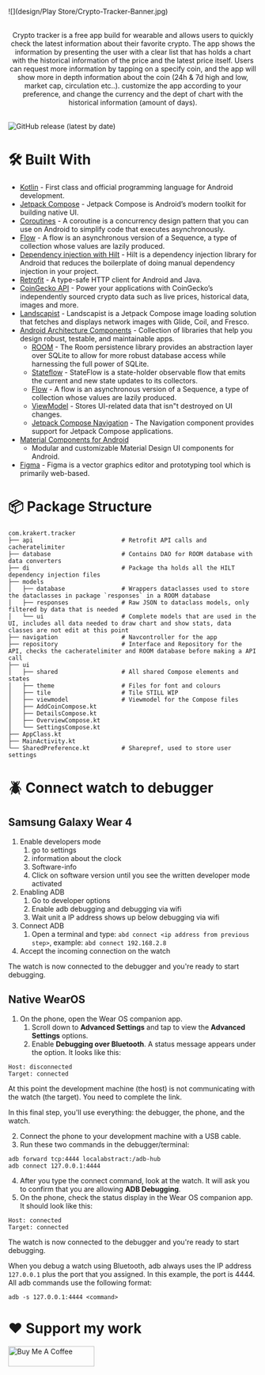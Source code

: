 ![](design/Play Store/Crypto-Tracker-Banner.jpg)<br><br>

<p align="center">
Crypto tracker is a free app build for wearable and allows users to quickly check the latest information about their favorite crypto.
The app shows the information by presenting the user with a clear list that has holds a chart with the historical information of the price and the latest price itself.
Users can request more information by tapping on a specify coin, and the app will show more in depth information about the coin (24h & 7d high and low, market cap, circulation etc..).
customize the app according to your preference, and change the currency and the dept of chart with the historical information (amount of days).
<br><br>

![GitHub release (latest by date)](https://img.shields.io/github/v/release/Krakert/Crypto-Tracker?label=Latest%20version&style=for-the-badge)
</p>

# 🛠 Built With

- [Kotlin](https://kotlinlang.org/) - First class and official programming language for Android
  development.
- [Jetpack Compose](https://developer.android.com/jetpack/compose) - Jetpack Compose is Android’s
  modern toolkit for building native UI.
- [Coroutines](https://kotlinlang.org/docs/reference/coroutines-overview.html) - A coroutine is a
  concurrency design pattern that you can use on Android to simplify code that executes
  asynchronously.
- [Flow](https://kotlinlang.org/docs/reference/coroutines/flow.html) - A flow is an asynchronous
  version of a Sequence, a type of collection whose values are lazily produced.
- [Dependency injection with Hilt](https://developer.android.com/training/dependency-injection/hilt-android) - Hilt is a dependency injection library for Android that reduces the boilerplate of doing
      manual dependency injection in your project.
- [Retrofit](https://square.github.io/retrofit/) - A type-safe HTTP client for Android and Java.
- [CoinGecko API](https://www.coingecko.com/en/api/documentation) - Power your applications with
  CoinGecko’s independently sourced crypto data such as live prices, historical data, images and
  more.
- [Landscapist](https://github.com/skydoves/landscapist) - Landscapist is a Jetpack Compose image
  loading solution that fetches and displays network images with Glide, Coil, and Fresco.
- [Android Architecture Components](https://developer.android.com/topic/libraries/architecture) -
  Collection of libraries that help you design robust, testable, and maintainable apps.
    - [ROOM](https://developer.android.com/jetpack/androidx/releases/room) - The Room persistence
      library provides an abstraction layer over SQLite to allow for more robust database access
      while harnessing the full power of SQLite.
    - [Stateflow](https://developer.android.com/kotlin/flow/stateflow-and-sharedflow) - StateFlow is
      a state-holder observable flow that emits the current and new state updates to its collectors.
    - [Flow](https://kotlinlang.org/docs/reference/coroutines/flow.html) - A flow is an asynchronous
      version of a Sequence, a type of collection whose values are lazily produced.
    - [ViewModel](https://developer.android.com/topic/libraries/architecture/viewmodel) - Stores
      UI-related data that isn"t destroyed on UI changes.
    - [Jetpack Compose Navigation](https://developer.android.com/jetpack/compose/navigation) - The
      Navigation component provides support for Jetpack Compose applications.
- [Material Components for Android](https://github.com/material-components/material-components-android)
    - Modular and customizable Material Design UI components for Android.
- [Figma](https://figma.com/) - Figma is a vector graphics editor and prototyping tool which is
  primarily web-based.

# 📦 Package Structure

 ```
com.krakert.tracker
├── api                         # Retrofit API calls and cacheratelimiter
├── database                    # Contains DAO for ROOM database with data converters
├── di                          # Package tha holds all the HILT dependency injection files
├── models          
│   ├── database                # Wrappers dataclasses used to store the dataclasses in package `responses` in a ROOM database  
│   ├── responses               # Raw JSON to dataclass models, only filtered by data that is needed
│   └── ui                      # Complete models that are used in the UI, includes all data needed to draw chart and show stats, data classes are not edit at this point
├── navigation                  # Navcontroller for the app
├── repository                  # Interface and Repository for the API, checks the cacheratelimiter and ROOM database before making a API call
├── ui                  
│   ├── shared                  # All shared Compose elements and states
│   ├── theme                   # Files for font and colours
│   ├── tile                    # Tile STILL WIP
│   ├── viewmodel               # Viewmodel for the Compose files
│   ├── AddCoinCompose.kt
│   ├── DetailsCompose.kt
│   ├── OverviewCompose.kt
│   └── SettingsCompose.kt
├── AppClass.kt
├── MainActivity.kt             
└── SharedPreference.kt         # Sharepref, used to store user settings 
```

# 🪲 Connect watch to debugger

## Samsung Galaxy Wear 4

1. Enable developers mode
    1. go to settings
    2. information about the clock
    3. Software-info
    4. Click on software version until you see the written developer mode activated
2. Enabling ADB
    1. Go to developer options
    2. Enable adb debugging and debugging via wifi
    3. Wait unit a IP address shows up below debugging via wifi
3. Connect ADB
    1. Open a terminal and type: `abd connect <ip address from previous step>`,
       example: `abd connect 192.168.2.8`
4. Accept the incoming connection on the watch

The watch is now connected to the debugger and you're ready to start debugging.

## Native WearOS

1. On the phone, open the Wear OS companion app.
    1. Scroll down to **Advanced Settings** and tap to view the **Advanced Settings** options.
    2. Enable **Debugging over Bluetooth**. A status message appears under the option. It looks like
       this:

``` 
Host: disconnected
Target: connected
```

At this point the development machine (the host) is not communicating with the watch (the target).
You need to complete the link.

In this final step, you'll use everything: the debugger, the phone, and the watch.

2. Connect the phone to your development machine with a USB cable.
3. Run these two commands in the debugger/terminal:

```
adb forward tcp:4444 localabstract:/adb-hub
adb connect 127.0.0.1:4444
```

4. After you type the connect command, look at the watch. It will ask you to confirm that you are
   allowing **ADB Debugging**.
5. On the phone, check the status display in the Wear OS companion app. It should look like this:

```
Host: connected
Target: connected
```

The watch is now connected to the debugger and you're ready to start debugging.

When you debug a watch using Bluetooth, adb always uses the IP address `127.0.0.1` plus the port
that you assigned. In this example, the port is 4444. All adb commands use the following format:

```
adb -s 127.0.0.1:4444 <command> 
```

# ❤️ Support my work

<a href="https://www.buymeacoffee.com/stefandekraker" target="_blank"><img src="https://cdn.buymeacoffee.com/buttons/default-orange.png" alt="Buy Me A Coffee" height="41" width="174"></a>
